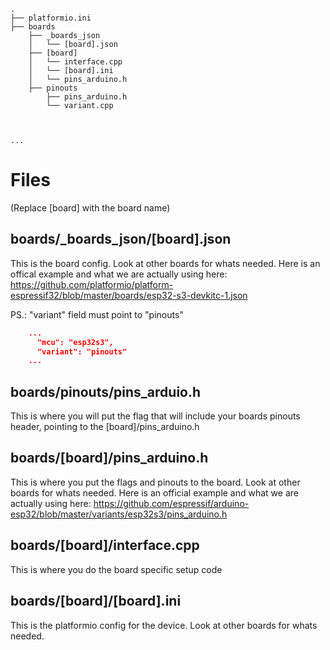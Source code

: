 ```
.
├── platformio.ini
├── boards
    ├── _boards_json
    │   └── [board].json
    ├── [board]
    │   └── interface.cpp
    │   └── [board].ini
    │   └── pins_arduino.h
    ├── pinouts
        ├── pins_arduino.h
        └── variant.cpp



...
```

# Files
(Replace \[board] with the board name)


## boards/_boards_json/\[board].json
This is the board config. Look at other boards for whats needed.
Here is an offical example and what we are actually using here:
https://github.com/platformio/platform-espressif32/blob/master/boards/esp32-s3-devkitc-1.json

PS.: "variant" field must point to "pinouts"
```json
    ...
      "mcu": "esp32s3",
      "variant": "pinouts"
    ...
```

## boards/pinouts/pins_arduio.h
This is where you will put the flag that will include your boards pinouts header, pointing to the \[board]/pins_arduino.h

## boards/\[board]/pins_arduino.h
This is where you put the flags and pinouts to the board. Look at other boards for whats needed.
Here is an official example and what we are actually using here:
https://github.com/espressif/arduino-esp32/blob/master/variants/esp32s3/pins_arduino.h

## boards/\[board]/interface.cpp
This is where you do the board specific setup code

## boards/\[board]/\[board].ini
This is the platformio config for the device. Look at other boards for whats needed.
